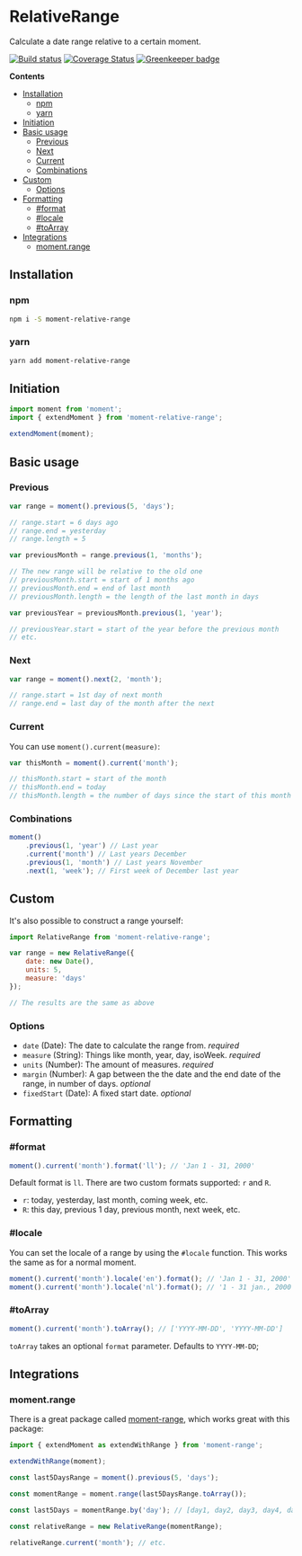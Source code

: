 RelativeRange
=============

Calculate a date range relative to a certain moment.

[![Build status](https://api.travis-ci.org/Swydo/moment-relative-range.png)](https://travis-ci.org/Swydo/moment-relative-range)
[![Coverage Status](https://coveralls.io/repos/github/Swydo/moment-relative-range/badge.svg)](https://coveralls.io/github/Swydo/moment-relative-range)
[![Greenkeeper badge](https://badges.greenkeeper.io/Swydo/moment-relative-range.svg)](https://greenkeeper.io/)

<!-- START doctoc generated TOC please keep comment here to allow auto update -->
<!-- DON'T EDIT THIS SECTION, INSTEAD RE-RUN doctoc TO UPDATE -->
**Contents**

- [Installation](#installation)
  - [npm](#npm)
  - [yarn](#yarn)
- [Initiation](#initiation)
- [Basic usage](#basic-usage)
  - [Previous](#previous)
  - [Next](#next)
  - [Current](#current)
  - [Combinations](#combinations)
- [Custom](#custom)
  - [Options](#options)
- [Formatting](#formatting)
  - [#format](#format)
  - [#locale](#locale)
  - [#toArray](#toarray)
- [Integrations](#integrations)
  - [moment.range](#momentrange)

<!-- END doctoc generated TOC please keep comment here to allow auto update -->

## Installation

### npm
```bash
npm i -S moment-relative-range
```

### yarn
```bash
yarn add moment-relative-range
```

## Initiation
```js
import moment from 'moment';
import { extendMoment } from 'moment-relative-range';

extendMoment(moment);
```

## Basic usage

### Previous
```js
var range = moment().previous(5, 'days');

// range.start = 6 days ago
// range.end = yesterday
// range.length = 5

var previousMonth = range.previous(1, 'months');

// The new range will be relative to the old one
// previousMonth.start = start of 1 months ago
// previousMonth.end = end of last month
// previousMonth.length = the length of the last month in days

var previousYear = previousMonth.previous(1, 'year');

// previousYear.start = start of the year before the previous month
// etc.
```

### Next

```js
var range = moment().next(2, 'month');

// range.start = 1st day of next month
// range.end = last day of the month after the next
```

### Current
You can use `moment().current(measure)`:

```js
var thisMonth = moment().current('month');

// thisMonth.start = start of the month
// thisMonth.end = today
// thisMonth.length = the number of days since the start of this month
```

### Combinations

```js
moment()
    .previous(1, 'year') // Last year
    .current('month') // Last years December
    .previous(1, 'month') // Last years November
    .next(1, 'week'); // First week of December last year
```

## Custom
It's also possible to construct a range yourself:

```js
import RelativeRange from 'moment-relative-range';

var range = new RelativeRange({
    date: new Date(),
    units: 5,
    measure: 'days'
});

// The results are the same as above
```

### Options

- `date` (Date): The date to calculate the range from. _required_
- `measure` (String): Things like month, year, day, isoWeek. _required_
- `units` (Number): The amount of measures. _required_
- `margin` (Number): A gap between the the date and the end date of the range, in number of days. _optional_
- `fixedStart` (Date): A fixed start date. _optional_

## Formatting

### #format

```js
moment().current('month').format('ll'); // 'Jan 1 - 31, 2000'
```

Default format is `ll`. There are two custom formats supported: `r` and `R`.

- `r`: today, yesterday, last month, coming week, etc.
- `R`: this day, previous 1 day, previous month, next week, etc.

### #locale
You can set the locale of a range by using the `#locale` function. This works the same as for a normal moment.

```js
moment().current('month').locale('en').format(); // 'Jan 1 - 31, 2000'
moment().current('month').locale('nl').format(); // '1 - 31 jan., 2000'
```

### #toArray

```js
moment().current('month').toArray(); // ['YYYY-MM-DD', 'YYYY-MM-DD']
```

`toArray` takes an optional `format` parameter. Defaults to `YYYY-MM-DD`;

## Integrations

### moment.range

There is a great package called [moment-range](https://www.npmjs.com/package/moment-range), which works great with this package:

```js
import { extendMoment as extendWithRange } from 'moment-range';

extendWithRange(moment);

const last5DaysRange = moment().previous(5, 'days');

const momentRange = moment.range(last5DaysRange.toArray());

const last5Days = momentRange.by('day'); // [day1, day2, day3, day4, day5]

const relativeRange = new RelativeRange(momentRange);

relativeRange.current('month'); // etc.
```

